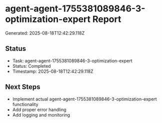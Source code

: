 # agent-agent-1755381089846-3-optimization-expert Report

Generated: 2025-08-18T12:42:29.118Z

## Status
- Task: agent-agent-1755381089846-3-optimization-expert
- Status: Completed
- Timestamp: 2025-08-18T12:42:29.118Z

## Next Steps
- Implement actual agent-agent-1755381089846-3-optimization-expert functionality
- Add proper error handling
- Add logging and monitoring
